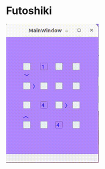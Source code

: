 # Futoshiki

![](https://github.com/Nandhakumar19dev/Futoshiki/blob/main/futoshiki-2024-01-12_22.06.17.gif)
